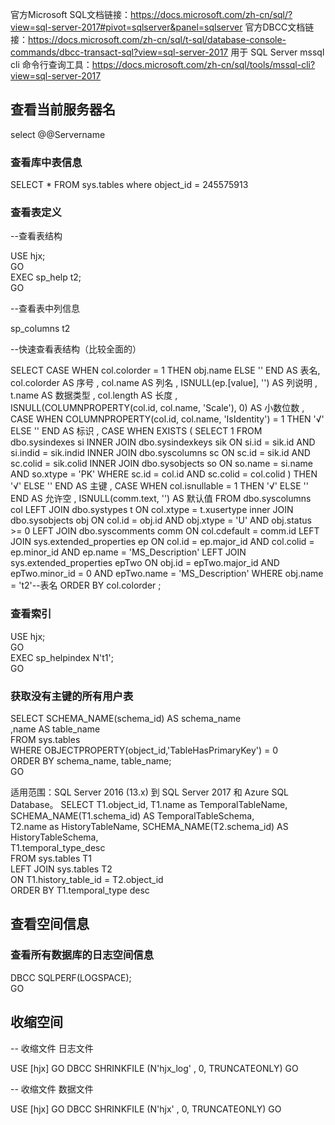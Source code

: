 官方Microsoft SQL文档链接：https://docs.microsoft.com/zh-cn/sql/?view=sql-server-2017#pivot=sqlserver&panel=sqlserver
官方DBCC文档链接：https://docs.microsoft.com/zh-cn/sql/t-sql/database-console-commands/dbcc-transact-sql?view=sql-server-2017
用于 SQL Server mssql cli 命令行查询工具：https://docs.microsoft.com/zh-cn/sql/tools/mssql-cli?view=sql-server-2017

## 查看当前服务器名
select @@Servername

### 查看库中表信息
SELECT * FROM sys.tables
where object_id =  245575913

### 查看表定义
--查看表结构

USE hjx;  
GO  
EXEC sp_help t2;  
GO

--查看表中列信息

sp_columns t2

--快速查看表结构（比较全面的）

SELECT  CASE WHEN col.colorder = 1 THEN obj.name
                  ELSE ''
             END AS 表名,
        col.colorder AS 序号 ,
        col.name AS 列名 ,
        ISNULL(ep.[value], '') AS 列说明 ,
        t.name AS 数据类型 ,
        col.length AS 长度 ,
        ISNULL(COLUMNPROPERTY(col.id, col.name, 'Scale'), 0) AS 小数位数 ,
        CASE WHEN COLUMNPROPERTY(col.id, col.name, 'IsIdentity') = 1 THEN '√'
             ELSE ''
        END AS 标识 ,
        CASE WHEN EXISTS ( SELECT   1
                           FROM     dbo.sysindexes si
                                    INNER JOIN dbo.sysindexkeys sik ON si.id = sik.id
                                                              AND si.indid = sik.indid
                                    INNER JOIN dbo.syscolumns sc ON sc.id = sik.id
                                                              AND sc.colid = sik.colid
                                    INNER JOIN dbo.sysobjects so ON so.name = si.name
                                                              AND so.xtype = 'PK'
                           WHERE    sc.id = col.id
                                    AND sc.colid = col.colid ) THEN '√'
             ELSE ''
        END AS 主键 ,
        CASE WHEN col.isnullable = 1 THEN '√'
             ELSE ''
        END AS 允许空 ,
        ISNULL(comm.text, '') AS 默认值
FROM    dbo.syscolumns col
        LEFT  JOIN dbo.systypes t ON col.xtype = t.xusertype
        inner JOIN dbo.sysobjects obj ON col.id = obj.id
                                         AND obj.xtype = 'U'
                                         AND obj.status >= 0
        LEFT  JOIN dbo.syscomments comm ON col.cdefault = comm.id
        LEFT  JOIN sys.extended_properties ep ON col.id = ep.major_id
                                                      AND col.colid = ep.minor_id
                                                      AND ep.name = 'MS_Description'
        LEFT  JOIN sys.extended_properties epTwo ON obj.id = epTwo.major_id
                                                         AND epTwo.minor_id = 0
                                                         AND epTwo.name = 'MS_Description'
WHERE   obj.name = 't2'--表名
ORDER BY col.colorder ;
  

### 查看索引
USE hjx;  
GO  
EXEC sp_helpindex N't1';  
GO

### 获取没有主键的所有用户表
SELECT SCHEMA_NAME(schema_id) AS schema_name  
    ,name AS table_name   
FROM sys.tables   
WHERE OBJECTPROPERTY(object_id,'TableHasPrimaryKey') = 0  
ORDER BY schema_name, table_name;  
GO

适用范围：SQL Server 2016 (13.x) 到 SQL Server 2017 和 Azure SQL Database。
SELECT T1.object_id, T1.name as TemporalTableName, SCHEMA_NAME(T1.schema_id) AS TemporalTableSchema,  
T2.name as HistoryTableName, SCHEMA_NAME(T2.schema_id) AS HistoryTableSchema,  
T1.temporal_type_desc  
FROM sys.tables T1  
LEFT JOIN sys.tables T2   
ON T1.history_table_id = T2.object_id  
ORDER BY T1.temporal_type desc  

## 查看空间信息
### 查看所有数据库的日志空间信息
DBCC SQLPERF(LOGSPACE);  
GO

## 收缩空间

-- 收缩文件 日志文件

USE [hjx]
GO
DBCC SHRINKFILE (N'hjx_log' , 0, TRUNCATEONLY)
GO

-- 收缩文件 数据文件

USE [hjx]
GO
DBCC SHRINKFILE (N'hjx' , 0, TRUNCATEONLY)
GO

